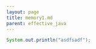```yaml
---
layout: page
title: memory1.md
parent: effective_java
---
```


```java
System.out.println("asdfsadf");
```